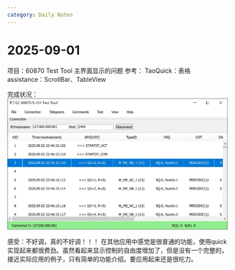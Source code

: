 ```yaml
---
category: Daily Notes
---
```

# 2025-09-01
项目：60870 Test Tool 主界面显示的问题
参考：
	TaoQuick：表格
	assistance：ScrollBar、TableView

完成状况：
![|496x296](./attachments/2025-09-01.webp)

感受：不好调，真的不好调！！！
在其他应用中感觉是很普通的功能，使用quick 实现起来都很费劲。虽然看起来显示控制的自由度增加了，但是没有一个完整的，接近实际应用的例子，只有简单的功能介绍。要应用起来还是很吃力。